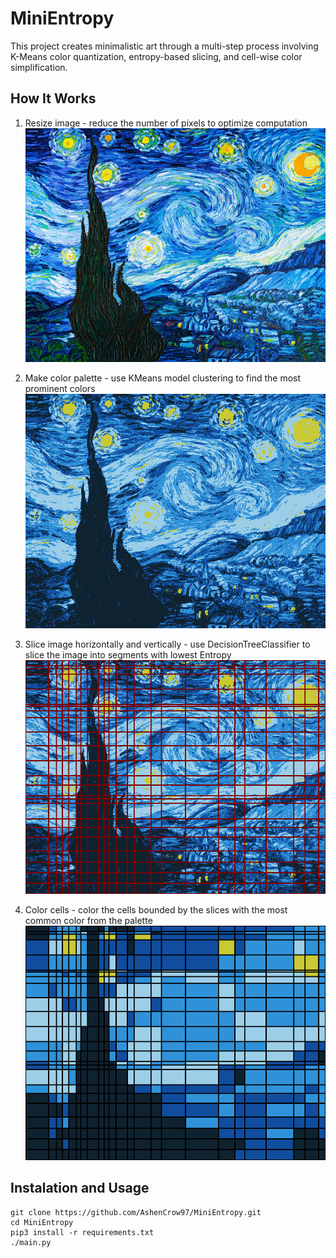 # MiniEntropy
This project creates minimalistic art through a multi-step process involving K-Means color quantization, entropy-based slicing, and cell-wise color simplification.

## How It Works
1. Resize image - reduce the number of pixels to optimize computation
![Alt text](./starry_night_example/00_orig.bmp?raw=true "Starry Night")

2. Make color palette - use KMeans model clustering to find the most prominent colors
![Alt text](./starry_night_example/01_k_colors.bmp?raw=true "Starry Night")

3. Slice image horizontally and vertically - use DecisionTreeClassifier to slice the image into segments with lowest Entropy
![Alt text](./starry_night_example/02_slices.bmp?raw=true "Starry Night")

4. Color cells - color the cells bounded by the slices with the most common color from the palette
![Alt text](./starry_night_example/03_cells.bmp?raw=true "Starry Night")


## Instalation and Usage
```
git clone https://github.com/AshenCrow97/MiniEntropy.git
cd MiniEntropy
pip3 install -r requirements.txt
./main.py
